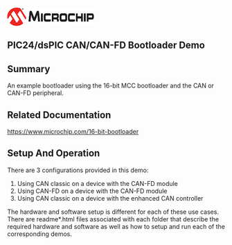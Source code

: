 ![image](images/microchip.jpg) 

## PIC24/dsPIC CAN/CAN-FD Bootloader Demo

## Summary

An example bootloader using the 16-bit MCC bootloader and the CAN or CAN-FD peripheral.

## Related Documentation

https://www.microchip.com/16-bit-bootloader

## Setup And Operation

There are 3 configurations provided in this demo:
1) Using CAN classic on a device with the CAN-FD module
2) Using CAN-FD on a device with the CAN-FD module
3) Using CAN classic on a device with the enhanced CAN controller

The hardware and software setup is different for each of these use cases.  There are readme*.html files associated with each folder that describe the required hardware and software as well as how to setup and run each of the corresponding demos.


